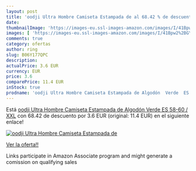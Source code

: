 ```yaml
---
layout: post
title: 'oodji Ultra Hombre Camiseta Estampada de al 68.42 % de descuento'
date: 
thumbnailImage: 'https://images-eu.ssl-images-amazon.com/images/I/41Bpw2%2BGYlL._SL200_.jpg'
images: [ 'https://images-eu.ssl-images-amazon.com/images/I/41Bpw2%2BGYlL._SL200_.jpg' ]
comments: true
category: ofertas
author: ring
slug: B06Y177QPC
description:
actualPrice: 3.6 EUR
currency: EUR
price: 3.6
comparePrice: 11.4 EUR
inStock: true
prodname: 'oodji Ultra Hombre Camiseta Estampada de Algodón  Verde  ES 58-60 / XXL'
---
```


Está [oodji Ultra Hombre Camiseta Estampada de Algodón  Verde  ES 58-60 / XXL](https://www.amazon.es/dp/B06Y177QPC/?tag=tolees-21) con 68.42 de descuento por 3.6 EUR (original: 11.4 EUR) en el siguiente enlace!

[![oodji Ultra Hombre Camiseta Estampada de](https://images-eu.ssl-images-amazon.com/images/I/41Bpw2%2BGYlL._SL200_.jpg)](https://www.amazon.es/dp/B06Y177QPC/?tag=tolees-21)

[Ver la oferta!!](https://www.amazon.es/dp/B06Y177QPC/?tag=tolees-21)

Links participate in Amazon Associate program and might generate a comission on qualifying sales


